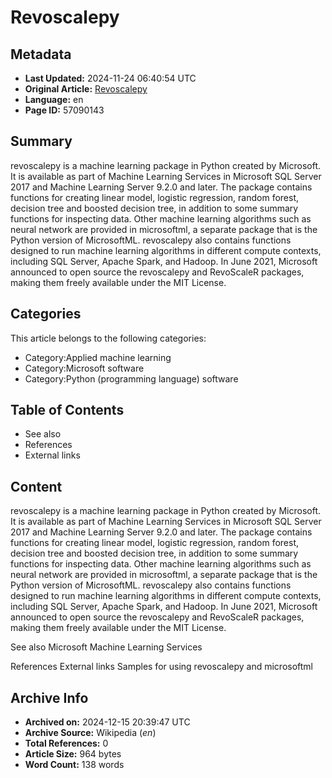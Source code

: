 # Revoscalepy

## Metadata
- **Last Updated:** 2024-11-24 06:40:54 UTC
- **Original Article:** [Revoscalepy](https://en.wikipedia.org/wiki/Revoscalepy)
- **Language:** en
- **Page ID:** 57090143

## Summary
revoscalepy is a machine learning package in Python created by Microsoft. It is available as part of Machine Learning Services in Microsoft SQL Server 2017 and Machine Learning Server 9.2.0 and later.
The package contains functions for creating linear model, logistic regression, random forest, decision tree and boosted decision tree, in addition to some summary functions for inspecting data.   Other machine learning algorithms such as neural network are provided in microsoftml, a separate package that is the Python version of MicrosoftML.
revoscalepy also contains functions designed to run machine learning algorithms in different compute contexts, including SQL Server, Apache Spark, and Hadoop.
In June 2021, Microsoft announced to open source the revoscalepy and RevoScaleR packages, making them freely available under the MIT License.

## Categories
This article belongs to the following categories:

- Category:Applied machine learning
- Category:Microsoft software
- Category:Python (programming language) software

## Table of Contents

- See also
- References
- External links

## Content

revoscalepy is a machine learning package in Python created by Microsoft. It is available as part of Machine Learning Services in Microsoft SQL Server 2017 and Machine Learning Server 9.2.0 and later.
The package contains functions for creating linear model, logistic regression, random forest, decision tree and boosted decision tree, in addition to some summary functions for inspecting data.   Other machine learning algorithms such as neural network are provided in microsoftml, a separate package that is the Python version of MicrosoftML.
revoscalepy also contains functions designed to run machine learning algorithms in different compute contexts, including SQL Server, Apache Spark, and Hadoop.
In June 2021, Microsoft announced to open source the revoscalepy and RevoScaleR packages, making them freely available under the MIT License.

See also
Microsoft Machine Learning Services

References
External links
Samples for using revoscalepy and microsoftml

## Archive Info
- **Archived on:** 2024-12-15 20:39:47 UTC
- **Archive Source:** Wikipedia (_en_)
- **Total References:** 0
- **Article Size:** 964 bytes
- **Word Count:** 138 words
